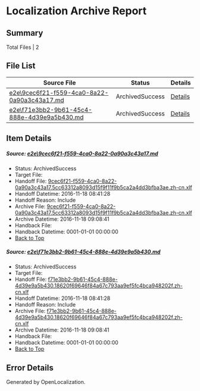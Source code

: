 # <a name='report-top'></a> Localization Archive Report

## Summary
 Total Files | 2

## File List
 Source File | Status | Details 
 ----------- | ------ | ------- 
 [e2e\9cec6f21-f559-4ca0-8a22-0a90a3c43a17.md](https://github.com/OpenLocalizationTestOrg/ol-test0/blob/dc91c2126917e41d9d1adb3e85ac5a56e3c9a651/e2e/9cec6f21-f559-4ca0-8a22-0a90a3c43a17.md) | ArchivedSuccess | [Details](#9f7254ca035bf71879df73fc89661e4e71770e631)
 [e2e\f71e3bb2-9b61-45c4-888e-4d39e9a5b430.md](https://github.com/OpenLocalizationTestOrg/ol-test0/blob/dc91c2126917e41d9d1adb3e85ac5a56e3c9a651/e2e/f71e3bb2-9b61-45c4-888e-4d39e9a5b430.md) | ArchivedSuccess | [Details](#7fa92c139b0a89f39d98986f07ef03cbfcc6fb7f2)

## Item Details
##### <a name='9f7254ca035bf71879df73fc89661e4e71770e631'></a> Source: [e2e\9cec6f21-f559-4ca0-8a22-0a90a3c43a17.md](https://github.com/OpenLocalizationTestOrg/ol-test0/blob/dc91c2126917e41d9d1adb3e85ac5a56e3c9a651/e2e/9cec6f21-f559-4ca0-8a22-0a90a3c43a17.md)
* Status: ArchivedSuccess
* Target File: 
* Handoff File: [9cec6f21-f559-4ca0-8a22-0a90a3c43a17.5cc63312a8093d15f9f11f9b5ca2a4dd3bfba3ae.zh-cn.xlf](https://github.com/OpenLocalizationTestOrg/ol-test0-handoff/blob/f50afecaa8551ed0560cce16bfb876928d5feaa9/ol-handoff/OpenLocalizationTestOrg/ol-test0-zhcn/shujia/ht/9cec6f21-f559-4ca0-8a22-0a90a3c43a17.5cc63312a8093d15f9f11f9b5ca2a4dd3bfba3ae.zh-cn.xlf)
* Handoff Datetime: 2016-11-18 08:41:28
* Handoff Reason: Include
* Archive File: [9cec6f21-f559-4ca0-8a22-0a90a3c43a17.5cc63312a8093d15f9f11f9b5ca2a4dd3bfba3ae.zh-cn.xlf](https://github.com/OpenLocalizationTestOrg/ol-test0-handoff/blob/a3c57cfcef6c7ce3376510969c82000a0b5a2c6b/ol-archive/OpenLocalizationTestOrg/ol-test0-zhcn/shujia/ht/9cec6f21-f559-4ca0-8a22-0a90a3c43a17.5cc63312a8093d15f9f11f9b5ca2a4dd3bfba3ae.zh-cn.xlf)
* Archive Datetime: 2016-11-18 09:08:41
* Handback File: 
* Handback Datetime: 0001-01-01 00:00:00
* [Back to Top](#report-top)

##### <a name='7fa92c139b0a89f39d98986f07ef03cbfcc6fb7f2'></a> Source: [e2e\f71e3bb2-9b61-45c4-888e-4d39e9a5b430.md](https://github.com/OpenLocalizationTestOrg/ol-test0/blob/dc91c2126917e41d9d1adb3e85ac5a56e3c9a651/e2e/f71e3bb2-9b61-45c4-888e-4d39e9a5b430.md)
* Status: ArchivedSuccess
* Target File: 
* Handoff File: [f71e3bb2-9b61-45c4-888e-4d39e9a5b430.18620f69646f84a67c793aa9ef5fc4bca948202f.zh-cn.xlf](https://github.com/OpenLocalizationTestOrg/ol-test0-handoff/blob/f50afecaa8551ed0560cce16bfb876928d5feaa9/ol-handoff/OpenLocalizationTestOrg/ol-test0-zhcn/shujia/ht/f71e3bb2-9b61-45c4-888e-4d39e9a5b430.18620f69646f84a67c793aa9ef5fc4bca948202f.zh-cn.xlf)
* Handoff Datetime: 2016-11-18 08:41:28
* Handoff Reason: Include
* Archive File: [f71e3bb2-9b61-45c4-888e-4d39e9a5b430.18620f69646f84a67c793aa9ef5fc4bca948202f.zh-cn.xlf](https://github.com/OpenLocalizationTestOrg/ol-test0-handoff/blob/a3c57cfcef6c7ce3376510969c82000a0b5a2c6b/ol-archive/OpenLocalizationTestOrg/ol-test0-zhcn/shujia/ht/f71e3bb2-9b61-45c4-888e-4d39e9a5b430.18620f69646f84a67c793aa9ef5fc4bca948202f.zh-cn.xlf)
* Archive Datetime: 2016-11-18 09:08:41
* Handback File: 
* Handback Datetime: 0001-01-01 00:00:00
* [Back to Top](#report-top)


## Error Details

Generated by OpenLocalization.
